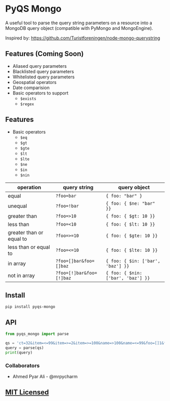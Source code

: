 # PyQS Mongo

A useful tool to parse the query string parameters on a resource into a 
MongoDB query object (compatible with PyMongo and MongoEngine).

Inspired by: https://github.com/Turistforeningen/node-mongo-querystring


## Features (Coming Soon)

* Aliased query parameters
* Blacklisted query parameters
* Whitelisted query parameters
* Geospatial operators
* Date comparision
* Basic operators to support
  * `$exists`
  * `$regex`


## Features
* Basic operators
  * `$eq`
  * `$gt`
  * `$gte`
  * `$lt`
  * `$lte`
  * `$ne`
  * `$in`
  * `$nin`


| operation | query string  | query object |
|-----------|---------------|--------------|
| equal     | `?foo=bar`    | `{ foo: "bar" }` |
| unequal   | `?foo=!bar`   | `{ foo: { $ne: "bar" }}` |
| greater than | `?foo=>10` | `{ foo: { $gt: 10 }}` |
| less than | `?foo=<10`    | `{ foo: { $lt: 10 }}` |
| greater than or equal to | `?foo=>=10` | `{ foo: { $gte: 10 }}` |
| less than or equal to | `?foo=<=10`    | `{ foo: { $lte: 10 }}` |
| in array  | `?foo=[]bar&foo=[]baz` | `{ foo: { $in: ['bar', 'baz'] }}` |
| not in array | `?foo=[!]bar&foo=[!]baz` | `{ foo: { $nin: ['bar', 'baz'] }}` |


## Install

```
pip install pyqs-mongo
```

## API

```python
from pyqs_mongo import parse

qs = 'ct=32&item=<=99&item=>=2&item=>=100&name=>100&name=<=99&foo=[]1&foo=[!]2'
query = parse(qs)
print(query)
```


### Collaborators

* Ahmed Pyar Ali - @mrpycharm

## [MIT Licensed](https://raw.githubusercontent.com/Turistforeningen/node-mongo-querystring/master/LICENSE)